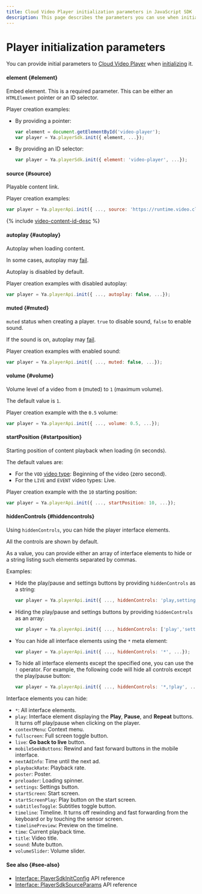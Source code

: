```yaml
---
title: Cloud Video Player initialization parameters in JavaScript SDK
description: This page describes the parameters you can use when initializing Cloud Video Player in JavaScript SDK.
---
```


# Player initialization parameters

You can provide initial parameters to [Cloud Video Player](./index.md#initialize-player) when [initializing](../../concepts/player.md) it.

#### element {#element}

Embed element. This is a required parameter. This can be either an `HTMLElement` pointer or an ID selector.

Player creation examples:

* By providing a pointer:

    ```javascript
    var element = document.getElementById('video-player');
    var player = Ya.playerSdk.init({ element, ...});
    ```
* By providing an ID selector:

    ```javascript
    var player = Ya.playerSdk.init({ element: 'video-player', ...});
    ```

#### source {#source}

Playable content link.

Player creation examples:

```javascript
var player = Ya.playerApi.init({ ..., source: 'https://runtime.video.cloud.yandex.net/player/...', ...});
```

{% include [video-content-id-desc](../../../_includes/video/video-content-id-desc.md) %}

#### autoplay {#autoplay}

Autoplay when loading content.

In some cases, autoplay may [fail](https://developer.chrome.com/blog/autoplay/).

Autoplay is disabled by default.

Player creation examples with disabled autoplay:

```javascript
var player = Ya.playerApi.init({ ..., autoplay: false, ...});
```

#### muted {#muted}

`muted` status when creating a player. `true` to disable sound, `false` to enable sound.

If the sound is on, autoplay may [fail](https://developer.chrome.com/blog/autoplay/).

Player creation examples with enabled sound:

```javascript
var player = Ya.playerApi.init({ ..., muted: false, ...});
```

#### volume {#volume}

Volume level of a video from `0` (muted) to `1` (maximum volume).

The default value is `1`.

Player creation example with the `0.5` volume:

```javascript
var player = Ya.playerApi.init({ ..., volume: 0.5, ...});
```

#### startPosition {#startposition}

Starting position of content playback when loading (in seconds).

The default values are:

* For the `VOD` [video type](./player-state.md#video-type-desc): Beginning of the video (zero second).
* For the `LIVE` and `EVENT` video types: Live.

Player creation example with the `10` starting position:

```javascript
var player = Ya.playerApi.init({ ..., startPosition: 10, ...});
```

#### hiddenControls {#hiddencontrols}

Using `hiddenControls`, you can hide the player interface elements.

All the controls are shown by default.

As a value, you can provide either an array of interface elements to hide or a string listing such elements separated by commas.

Examples:

* Hide the play/pause and settings buttons by providing `hiddenControls` as a string:

    ```javascript
    var player = Ya.playerApi.init({ ..., hiddenControls: 'play,settings', ...});
    ```

* Hiding the play/pause and settings buttons by providing `hiddenControls` as an array:

    ```javascript
    var player = Ya.playerApi.init({ ..., hiddenControls: ['play','settings'], ...});
    ```

* You can hide all interface elements using the `*` meta element:

    ```javascript
    var player = Ya.playerApi.init({ ..., hiddenControls: '*', ...});
    ```

* To hide all interface elements except the specified one, you can use the `!` operator. For example, the following code will hide all controls except the play/pause button:

    ```javascript
    var player = Ya.playerApi.init({ ..., hiddenControls: '*,!play', ...});
    ```

Interface elements you can hide:

* `*`: All interface elements.
* `play`: Interface element displaying the **Play**, **Pause**, and **Repeat** buttons. It turns off play/pause when clicking on the player.
* `contextMenu`: Context menu.
* `fullscreen`: Full screen toggle button.
* `live`: **Go back to live** button.
* `mobileSeekButtons`: Rewind and fast forward buttons in the mobile interface.
* `nextAdInfo`: Time until the next ad.
* `playbackRate`: Playback rate.
* `poster`: Poster.
* `preloader`: Loading spinner.
* `settings`: Settings button.
* `startScreen`: Start screen.
* `startScreenPlay`: Play button on the start screen.
* `subtitlesToggle`: Subtitles toggle button.
* `timeline`: Timeline. It turns off rewinding and fast forwarding from the keyboard or by touching the sensor screen.
* `timelinePreview`: Preview on the timeline.
* `time`: Current playback time.
* `title`: Video title.
* `sound`: Mute button.
* `volumeSlider`: Volume slider.

#### See also {#see-also}

* [Interface: PlayerSdkInitConfig](../../api-ref/javascript/interfaces/PlayerSdkEventHandlers.md) API reference
* [Interface: PlayerSdkSourceParams](../../api-ref/javascript/interfaces/PlayerSdkEventHandlers.md) API reference
